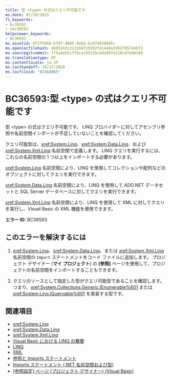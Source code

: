 ```yaml
---
title: 型 <type> の式はクエリ不可能です
ms.date: 07/20/2015
f1_keywords:
- bc36593
- vbc36593
helpviewer_keywords:
- BC36593
ms.assetid: 6f1f5860-bf97-4885-9ebb-bc87d028095c
ms.openlocfilehash: d605243c213166f20592fdc440a3362f957ebbf2
ms.sourcegitcommit: ff5a4eb5cffbcac9521bc44a907a118cd7e8638d
ms.translationtype: HT
ms.contentlocale: ja-JP
ms.lasthandoff: 10/17/2020
ms.locfileid: "92163065"
---
```

# <a name="bc36593-expression-of-type-type-is-not-queryable"></a>BC36593:型 \<type> の式はクエリ不可能です

型 \<type> の式はクエリ不可能です。 LINQ プロバイダーに対してアセンブリ参照や名前空間インポートが不足していないことを確認してください。

 クエリ可能型は、<xref:System.Linq>、<xref:System.Data.Linq>、および <xref:System.Xml.Linq> 名前空間で定義します。 LINQ クエリを実行するには、これらの名前空間の 1 つ以上をインポートする必要があります。

 <xref:System.Linq> 名前空間により、LINQ を使用してコレクションや配列などのオブジェクトに対してクエリを実行できます。

 <xref:System.Data.Linq> 名前空間により、LINQ を使用して ADO.NET データセットと SQL Server データベースに対してクエリを実行できます。

 <xref:System.Xml.Linq> 名前空間により、LINQ を使用して XML に対してクエリを実行し、Visual Basic の XML 機能を使用できます。

 **エラー ID:** BC36593

## <a name="to-correct-this-error"></a>このエラーを解決するには

1. <xref:System.Linq>、<xref:System.Data.Linq>、または <xref:System.Xml.Linq> 名前空間の `Import` ステートメントをコード ファイルに追加します。 プロジェクト デザイナー (**マイ プロジェクト**) の **[参照]** ページを使用して、プロジェクトの名前空間をインポートすることもできます。

2. クエリのソースとして指定した型がクエリ可能型であることを確認します。 つまり、<xref:System.Collections.Generic.IEnumerable%601> または <xref:System.Linq.IQueryable%601> を実装する型です。

## <a name="see-also"></a>関連項目

- <xref:System.Linq>
- <xref:System.Data.Linq>
- <xref:System.Xml.Linq>
- [Visual Basic における LINQ の概要](../../programming-guide/language-features/linq/introduction-to-linq.md)
- [LINQ](../../programming-guide/language-features/linq/index.md)
- [XML](../../programming-guide/language-features/xml/index.md)
- [参照と Imports ステートメント](../../programming-guide/program-structure/references-and-the-imports-statement.md)
- [Imports ステートメント (.NET 名前空間および型)](../statements/imports-statement-net-namespace-and-type.md)
- [[参照設定] ページ (プロジェクト デザイナー) (Visual Basic)](/visualstudio/ide/reference/references-page-project-designer-visual-basic)
